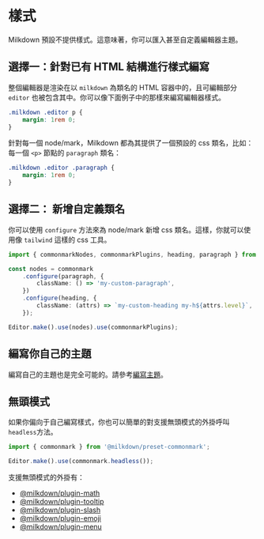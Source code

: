 # 樣式

Milkdown 預設不提供樣式。這意味著，你可以匯入甚至自定義編輯器主題。

## 選擇一：針對已有 HTML 結構進行樣式編寫

整個編輯器是渲染在以 `milkdown` 為類名的 HTML 容器中的，且可編輯部分 `editor` 也被包含其中。你可以像下面例子中的那樣來編寫編輯器樣式。

```css
.milkdown .editor p {
    margin: 1rem 0;
}
```

針對每一個 node/mark，Milkdown 都為其提供了一個預設的 css 類名，比如：每一個 `<p>` 節點的 `paragraph` 類名：

```css
.milkdown .editor .paragraph {
    margin: 1rem 0;
}
```

## 選擇二： 新增自定義類名

你可以使用 `configure` 方法來為 node/mark 新增 css 類名。這樣，你就可以使用像 `tailwind` 這樣的 css 工具。

```typescript
import { commonmarkNodes, commonmarkPlugins, heading, paragraph } from '@milkdown/preset-commonmark';

const nodes = commonmark
    .configure(paragraph, {
        className: () => 'my-custom-paragraph',
    })
    .configure(heading, {
        className: (attrs) => `my-custom-heading my-h${attrs.level}`,
    });

Editor.make().use(nodes).use(commonmarkPlugins);
```

## 編寫你自己的主題

編寫自己的主題也是完全可能的。請參考[編寫主題](/zh-tw/writing-themes)。

## 無頭模式

如果你偏向于自己編寫樣式，你也可以簡單的對支援無頭模式的外掛呼叫`headless`方法。

```typescript
import { commonmark } from '@milkdown/preset-commonmark';

Editor.make().use(commonmark.headless());
```

支援無頭模式的外掛有：

-   [@milkdown/plugin-math](https://www.npmjs.com/package/@milkdown/plugin-math)
-   [@milkdown/plugin-tooltip](https://www.npmjs.com/package/@milkdown/plugin-tooltip)
-   [@milkdown/plugin-slash](https://www.npmjs.com/package/@milkdown/plugin-slash)
-   [@milkdown/plugin-emoji](https://www.npmjs.com/package/@milkdown/plugin-emoji)
-   [@milkdown/plugin-menu](https://www.npmjs.com/package/@milkdown/plugin-menu)
